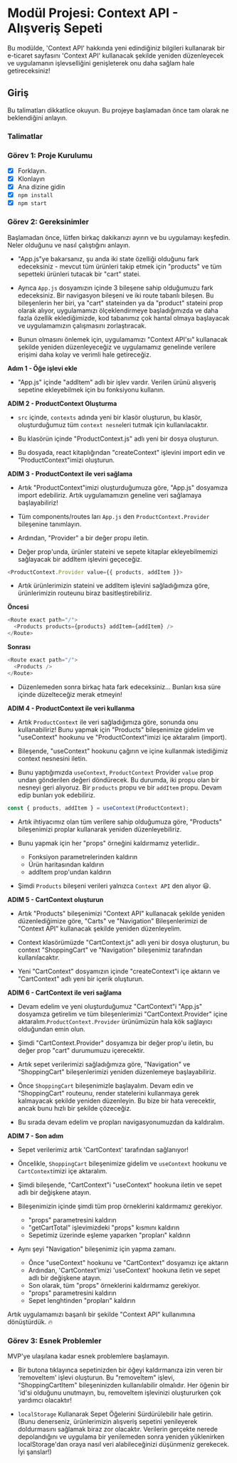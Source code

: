 # Modül Projesi: Context API - Alışveriş Sepeti

Bu modülde, 'Context API' hakkında yeni edindiğiniz bilgileri kullanarak bir e-ticaret sayfasını 'Context API' kullanacak şekilde yeniden düzenleyecek ve uygulamanın işlevselliğini genişleterek onu daha sağlam hale getireceksiniz!

## Giriş

Bu talimatları dikkatlice okuyun. Bu projeye başlamadan önce tam olarak ne beklendiğini anlayın.

### Talimatlar

### Görev 1: Proje Kurulumu

- [X] Forklayın.
- [X] Klonlayın
- [X] Ana dizine gidin
- [X] `npm install`
- [X] `npm start`

### Görev 2: Gereksinimler

Başlamadan önce, lütfen birkaç dakikanızı ayırın ve bu uygulamayı keşfedin. Neler olduğunu ve nasıl çalıştığını anlayın.

- "App.js"ye bakarsanız, şu anda iki state özelliği olduğunu fark edeceksiniz - mevcut tüm ürünleri takip etmek için "products" ve tüm sepetteki ürünleri tutacak bir "cart" statei.

- Ayrıca `App.js` dosyamızın içinde 3 bileşene sahip olduğumuzu fark edeceksiniz. Bir navigasyon bileşeni ve iki route tabanlı bileşen. Bu bileşenlerin her biri, ya "cart" stateinden ya da "product" stateini prop olarak alıyor, uygulamamızı ölçeklendirmeye başladığımızda ve daha fazla özellik eklediğimizde, kod tabanımız çok hantal olmaya başlayacak ve uygulamamızın çalışmasını zorlaştıracak.

- Bunun olmasını önlemek için, uygulamamızı "Context API'sı" kullanacak şekilde yeniden düzenleyeceğiz ve uygulamamız genelinde verilere erişimi daha kolay ve verimli hale getireceğiz.

**Adım 1 - Öğe işlevi ekle**

- "App.js" içinde "addItem" adlı bir işlev vardır. Verilen ürünü alışveriş sepetine ekleyebilmek için bu fonksiyonu kullanın.

**ADIM 2 - ProductContext Oluşturma**

- `src` içinde, `contexts` adında yeni bir klasör oluşturun, bu klasör, oluşturduğumuz tüm `context nesne`leri tutmak için kullanılacaktır.

- Bu klasörün içinde "ProductContext.js" adlı yeni bir dosya oluşturun.

- Bu dosyada, react kitaplığından "createContext" işlevini import edin ve "ProductContext"imizi oluşturun.

**ADIM 3 - ProductContext ile veri sağlama**

- Artık "ProductContext"imizi oluşturduğumuza göre, "App.js" dosyamıza import edebiliriz. Artık uygulamamızın geneline veri sağlamaya başlayabiliriz!

- Tüm components/routes ları `App.js` den `ProductContext.Provider` bileşenine tanımlayın.

- Ardından, "Provider" a bir değer propu iletin.

- Değer prop'unda, ürünler stateini ve sepete kitaplar ekleyebilmemizi sağlayacak bir addItem işlevini geçeceğiz.

```js
<ProductContext.Provider value={{ products, addItem }}>
```

- Artık ürünlerimizin stateini ve addItem işlevini sağladığımıza göre, ürünlerimizin routeunu biraz basitleştirebiliriz.

**Öncesi**

```js
<Route exact path="/">
  <Products products={products} addItem={addItem} />
</Route>
```

**Sonrası**

```js
<Route exact path="/">
  <Products />
</Route>
```

- Düzenlemeden sonra birkaç hata fark edeceksiniz... Bunları kısa süre içinde düzelteceğiz merak etmeyin!

**ADIM 4 - ProductContext ile veri kullanma**

- Artık `ProductContext` ile veri sağladığımıza göre, sonunda onu kullanabiliriz! Bunu yapmak için "Products" bileşenimize gidelim ve "useContext" hookunu ve "ProductContext"imizi içe aktaralım (import).

- Bileşende, "useContext" hookunu çağırın ve içine kullanmak istediğimiz context nesnesini iletin.

- Bunu yaptığımızda `useContext`, `ProductContext` Provider `value` prop undan gönderilen değeri döndürecek. Bu durumda, iki propu olan bir nesneyi geri alıyoruz. Bir `products` propu ve bir `addItem` propu. Devam edip bunları yok edebiliriz.

```js
const { products, addItem } = useContext(ProductContext);
```

- Artık ihtiyacımız olan tüm verilere sahip olduğumuza göre, "Products" bileşenimizi proplar kullanarak yeniden düzenleyebiliriz.

- Bunu yapmak için her "props" örneğini kaldırmamız yeterlidir..

  - Fonksiyon parametrelerinden kaldırın
  - Ürün haritasından kaldırın
  - addItem prop'undan kaldırın

- Şimdi `Products` bileşeni verileri yalnızca `Context API` den alıyor 😃.

**ADIM 5 - CartContext oluşturun**

- Artık "Products" bileşenimizi "Context API" kullanacak şekilde yeniden düzenlediğimize göre, "Carts" ve "Navigation" Bileşenlerimizi de "Context API" kullanacak şekilde yeniden düzenleyelim.

- Context klasörümüzde "CartContext.js" adlı yeni bir dosya oluşturun, bu context "ShoppingCart" ve "Navigation" bileşenimiz tarafından kullanılacaktır.

- Yeni "CartContext" dosyamızın içinde "createContext"i içe aktarın ve "CartContext" adlı yeni bir içerik oluşturun.

**ADIM 6 - CartContext ile veri sağlama**

- Devam edelim ve yeni oluşturduğumuz "CartContext"i "App.js" dosyamıza getirelim ve tüm bileşenlerimizi "CartContext.Provider" içine aktaralım.`ProductContext.Provider` ürünümüzün hala kök sağlayıcı olduğundan emin olun.

- Şimdi "CartContext.Provider" dosyamıza bir değer prop'u iletin, bu değer prop "cart" durumumuzu içerecektir.

- Artık sepet verilerimizi sağladığımıza göre, "Navigation" ve "ShoppingCart" bileşenlerimizi yeniden düzenlemeye başlayabiliriz.

- Önce `ShoppingCart` bileşenimizle başlayalım. Devam edin ve "ShoppingCart" routeunu, render statelerini kullanmaya gerek kalmayacak şekilde yeniden düzenleyin. Bu bize bir hata verecektir, ancak bunu hızlı bir şekilde çözeceğiz.

- Bu sırada devam edelim ve propları navigasyonumuzdan da kaldıralım.

**ADIM 7 - Son adım**

- Sepet verilerimiz artık 'CartContext' tarafından sağlanıyor!

- Öncelikle, `ShoppingCart` bileşenimize gidelim ve `useContext` hookunu ve `CartContext`imizi içe aktaralım.

- Şimdi bileşende, "CartContext"i "useContext" hookuna iletin ve sepet adlı bir değişkene atayın.

- Bileşenimizin içinde şimdi tüm prop örneklerini kaldırmamız gerekiyor.

  - "props" parametresini kaldırın
  - "getCartTotal" işlevimizdeki "props" kısmını kaldırın
  - Sepetimiz üzerinde eşleme yaparken "propları" kaldırın

- Aynı şeyi "Navigation" bileşenimiz için yapma zamanı.
  - Önce "useContext" hookunu ve "CartContext" dosyamızı içe aktarın
  - Ardından, 'CartContext'imizi 'useContext' hookuna iletin ve sepet adlı bir değişkene atayın.
  - Son olarak, tüm "props" örneklerini kaldırmamız gerekiyor.
  - "props" parametresini kaldırın
  - Sepet lenghtinden "propları" kaldırın

Artık uygulamamızı başarılı bir şekilde "Context API" kullanımına dönüştürdük. 🔥

### Görev 3: Esnek Problemler

MVP'ye ulaşılana kadar esnek problemlere başlamayın.

- Bir butona tıklayınca sepetinizden bir öğeyi kaldırmanıza izin veren bir 'removeItem' işlevi oluşturun. Bu "removeItem" işlevi, "ShoppingCartItem" bileşeninizden kullanılabilir olmalıdır.
  Her öğenin bir 'id'si olduğunu unutmayın, bu, removeItem işlevinizi oluştururken çok yardımcı olacaktır!

- `localStorage` Kullanarak Sepet Öğelerini Sürdürülebilir hale getirin. (Bunu denerseniz, ürünlerimizin alışveriş sepetini yenileyerek doldurmasını sağlamak biraz zor olacaktır. Verilerin gerçekte nerede depolandığını ve uygulama bir yenilemeden sonra yeniden yüklenirken localStorage'dan oraya nasıl veri alabileceğinizi düşünmeniz gerekecek. İyi şanslar!)
